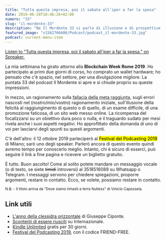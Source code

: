 ```yaml
---
title: "Tutta questa impresa, poi il sabato all'iper a far la spesa"
date: 2019-06-28T10:46:26+02:00
numero: "33"
slug: "il-mordente-33"
description: "Ne Il Mordente 33 vi parlo di illusione e di prospettive sbagliate, del mio intervento al Festival del Podcast 2019, di cosa ho imparato alla Blockchain Week Rome 2019."
featured_image: "v1562766606/Podcast/podcast_il-mordente-33.jpg"
podcast: current-menu-item
---
```

<a class="spreaker-player" href="https://www.spreaker.com/episode/18402991" data-resource="episode_id=18402991" data-width="100%" data-height="200" data-theme="light" data-playlist="false" data-playlist-continuous="false" data-autoplay="false" data-live-autoplay="false" data-chapters-image="true" data-episode-image-position="right" data-hide-logo="false" data-hide-likes="false" data-hide-comments="false" data-hide-sharing="false" data-hide-download="true" >Listen to "Tutta questa impresa, poi il sabato all&#39;iper a far la spesa." on Spreaker.</a>

La mia settimana ha girato attorno alla <strong>Blockchain Week Rome 2019</strong>. Ho partecipato ai primi due giorni di corso, ho comprato un wallet hardware; ho pensato che c'è spazio, nel settore, per una divulgazione migliore. La puntata 33 del podcast Il Mordente si apre e si chiude proprio su queste impressioni.

In mezzo, un ragionamento sulla <abbr title="Arrival Fallacy, credits Tal Ben Shahar.">fallacia della meta raggiunta</abbr>, sugli errori nascosti nel (nostro/mio/vostro) ragionamento iniziale, sull'illusione della felicità al raggiungimento di questo o di quello, di un esame difficile, di una promozione faticosa, di un sito web messo online. La ricompensa del focalizzarsi su un obiettivo dura poco o nulla, e il traguardo sudato per mesi rivela anche i suoi aspetti negativi. Ho approfittato della domanda di uno di voi per lasciarvi degli spunti su questi argomenti.

C'è dell'altro: il 12 ottobre 2019 parteciperò al <mark>Festival del Podcasting 2019</mark> di Milano; sarò uno degli speaker. Parlerò ancora di questo evento quindi avremo tempo per conoscerlo meglio. Intanto, chi è sicuro di esserci, può seguire il link a fine pagina e ricevere un biglietto gratuito. 

È tutto. Buon ascolto! Come al solito potete mandare un messaggio vocale (o di testo, se siete ~~timidi~~ introversi) al 3518516089 su Whatsapp o Telegram. I messaggi servono per chiedere spiegazioni, proporre argomenti, restare in contatto. Ecco, se volete, possiamo restare in contatto.

<sub>N.B. - Il titolo arriva da "Dove siamo rimasti a terra Nutless" di Vinicio Capossela.</sub>

## Link utili
<ul>
<li><a href="https://amzn.to/2YjKW3d" target="_blank" rel="nofollow" title="Vedi il libro L'anno della clessidra orizzontale">L'anno della clessidra orizzontale</a> di Giuseppe Ciponte.</li>
<li><a href="https://www.internazionale.it/opinione/annamaria-testa/2019/06/10/scontenti-riusciti" target="_blank" rel="nofollow" title="Internazionale - Annamaria Testa">Scontenti di essere riusciti</a> su Internazionale.</li>
<li><a href="https://www.amazon.it/kindle-dbs/hz/signup?tag=eeepcit-21" target="_blank" rel="nofollow" title="Kindle Unlimited 30 giorni">Kindle Unlimited</a> gratis per 30 giorni.</li>
<li><a href="https://festivaldelpodcasting.eventbrite.co.uk?discount=FRIEND-FREE" title="Festival del Podcasting 2019" target="_blank" rel="nofollow">Festival del Podcasting 2019</a>, con il codice FRIEND-FREE.</li>
</ul>